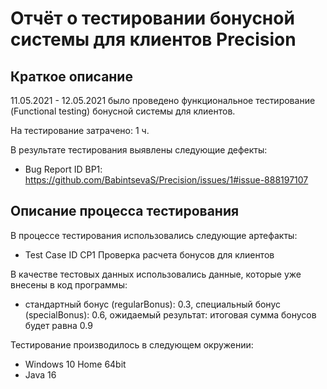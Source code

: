 # Отчёт о тестировании бонусной системы для клиентов Precision

## Краткое описание

11.05.2021 - 12.05.2021 было проведено функциональное тестирование (Functional testing) бонусной системы для клиентов.

На тестирование затрачено: 1 ч.

В результате тестирования выявлены следующие дефекты:
* Bug Report ID BP1: https://github.com/BabintsevaS/Precision/issues/1#issue-888197107

## Описание процесса тестирования

В процессе тестирования использовались следующие артефакты:
* Test Case ID CP1 Проверка расчета бонусов для клиентов

В качестве тестовых данных использовались данные, которые уже внесены в код программы:
* стандартный бонус (regularBonus): 0.3, специальный бонус (specialBonus): 0.6, ожидаемый результат: итоговая сумма бонусов будет равна 0.9

Тестирование производилось в следующем окружении:
* Windows 10 Home 64bit
* Java 16
